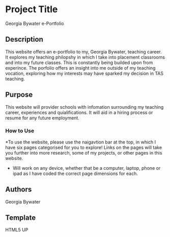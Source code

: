 # Project Title

Georgia Bywater e-Portfolio

## Description

This website offers an e-portfolio to my, Georgia Bywater, teaching career. It explores my teaching philopshy in which I take into placement classrooms and into my future classes. This is constantly being builded upon from experince. The porfolio offers an insight into me outside of my teaching vocation, exploring how my interests may have sparked my decision in TAS teaching. 

## Purpose 

This website will provider schools with infomation surrounding my teaching career, experiences and quialifications. It will aid in a hiring process or resume for any future employment. 

### How to Use

*To use the website, please use the naigavtion bar at the top, in which I have six pages categorised for you to explore! Links on the pages will take you further into more research, some of my projects, or other pages in this website. 
* Will work on any device, whether that be a computer, laptop, phone or ipad as I have coded the correct page dimensions for each. 


## Authors

Georgia Bywater


## Template

HTML5 UP
